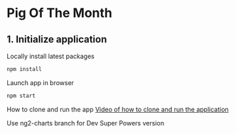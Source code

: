 # Pig Of The Month

## 1. Initialize application

Locally install latest packages
```bash
npm install
```

Launch app in browser
```bash
npm start
``` 

How to clone and run the app
[Video of how to clone and run the application](https://youtu.be/vkCkMz5MCIE)

Use ng2-charts branch for Dev Super Powers version

